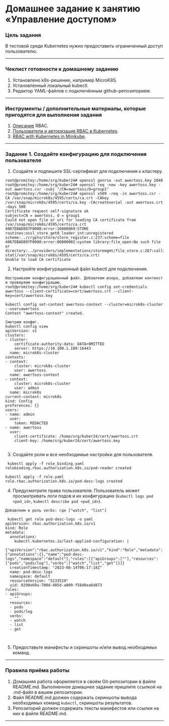 # Домашнее задание к занятию «Управление доступом»

### Цель задания

В тестовой среде Kubernetes нужно предоставить ограниченный доступ пользователю.

------

### Чеклист готовности к домашнему заданию

1. Установлено k8s-решение, например MicroK8S.
2. Установленный локальный kubectl.
3. Редактор YAML-файлов с подключённым github-репозиторием.

------

### Инструменты / дополнительные материалы, которые пригодятся для выполнения задания

1. [Описание](https://kubernetes.io/docs/reference/access-authn-authz/rbac/) RBAC.
2. [Пользователи и авторизация RBAC в Kubernetes](https://habr.com/ru/company/flant/blog/470503/).
3. [RBAC with Kubernetes in Minikube](https://medium.com/@HoussemDellai/rbac-with-kubernetes-in-minikube-4deed658ea7b).

------

### Задание 1. Создайте конфигурацию для подключения пользователя

1. Создайте и подпишите SSL-сертификат для подключения к кластеру.

```
root@promitey:/home/srg/kuber24# openssl genrsa -out awertoss.key 2048
root@promitey:/home/srg/kuber24# openssl req -new -key awertoss.key -out awertoss.csr -subj "/CN=awertoss/O=group1"
root@promitey:/home/srg/kuber24# openssl x509 -req -in awertoss.csr -CA /var/snap/microk8s/4595/certs/ca.crt -CAkey /var/snap/microk8s/4595/certs/ca.key -CAcreateserial -out awertoss.crt -days 500
Certificate request self-signature ok
subject=CN = awertoss, O = group1
Could not open file or uri for loading CA certificate from /var/snap/microk8s/4595/certs/ca.crt
4067EBAD807F0000:error:16000069:STORE routines:ossl_store_get0_loader_int:unregistered scheme:../crypto/store/store_register.c:237:scheme=file
4067EBAD807F0000:error:80000002:system library:file_open:No such file or directory:../providers/implementations/storemgmt/file_store.c:267:calling stat(/var/snap/microk8s/4595/certs/ca.crt)
Unable to load CA certificate

```
2. Настройте конфигурационный файл kubectl для подключения.

```
Настраиваем конфигурационный файл. Добавляем юзера, добавляем контекст и проверяем конфигурацию.
root@promitey:/home/srg/kuber24# kubectl config set-credentials awertoss --client-certificate=cert/awertoss.crt --client-key=cert/awertoss.key

kubectl config set-context awertoss-context --cluster=microk8s-cluster --user=awertoss
Context "awertoss-context" created.

Смотрим конфиг.
kubectl config view
apiVersion: v1
clusters:
- cluster:
    certificate-authority-data: DATA+OMITTED
    server: https://10.100.1.189:16443
  name: microk8s-cluster
contexts:
- context:
    cluster: microk8s-cluster
    user: awertoss
  name: awertoss-context
- context:
    cluster: microk8s-cluster
    user: admin
  name: microk8s
current-context: microk8s
kind: Config
preferences: {}
users:
- name: admin
  user:
    token: REDACTED
- name: awertoss
  user:
    client-certificate: /home/srg/kuber24/cert/awertoss.crt
    client-key: /home/srg/kuber24/cert/awertoss.key


```
3. Создайте роли и все необходимые настройки для пользователя.
```
 kubectl apply -f role_binding.yaml
rolebinding.rbac.authorization.k8s.io/pod-reader created

kubectl apply -f role.yaml
role.rbac.authorization.k8s.io/pod-desc-logs created
```

4. Предусмотрите права пользователя. Пользователь может просматривать логи подов и их конфигурацию (`kubectl logs pod <pod_id>`, `kubectl describe pod <pod_id>`).

```
Добавляем в роль verbs: где ["watch", "list"]

 kubectl get role pod-desc-logs -o yaml
apiVersion: rbac.authorization.k8s.io/v1
kind: Role
metadata:
  annotations:
    kubectl.kubernetes.io/last-applied-configuration: |
      {"apiVersion":"rbac.authorization.k8s.io/v1","kind":"Role","metadata":{"annotations":{},"name":"pod-desc-logs","namespace":"default"},"rules":[{"apiGroups":[""],"resources":["pods","pods/log"],"verbs":["watch","list","get"]}]}
  creationTimestamp: "2023-08-14T06:17:18Z"
  name: pod-desc-logs
  namespace: default
  resourceVersion: "5233519"
  uid: 0298e69a-700d-405d-a009-f58d0ea6d873
rules:
- apiGroups:
  - ""
  resources:
  - pods
  - pods/log
  verbs:
  - watch
  - list
  - get



``` 


5. Предоставьте манифесты и скриншоты и/или вывод необходимых команд.

------

### Правила приёма работы

1. Домашняя работа оформляется в своём Git-репозитории в файле README.md. Выполненное домашнее задание пришлите ссылкой на .md-файл в вашем репозитории.
2. Файл README.md должен содержать скриншоты вывода необходимых команд `kubectl`, скриншоты результатов.
3. Репозиторий должен содержать тексты манифестов или ссылки на них в файле README.md.

------
